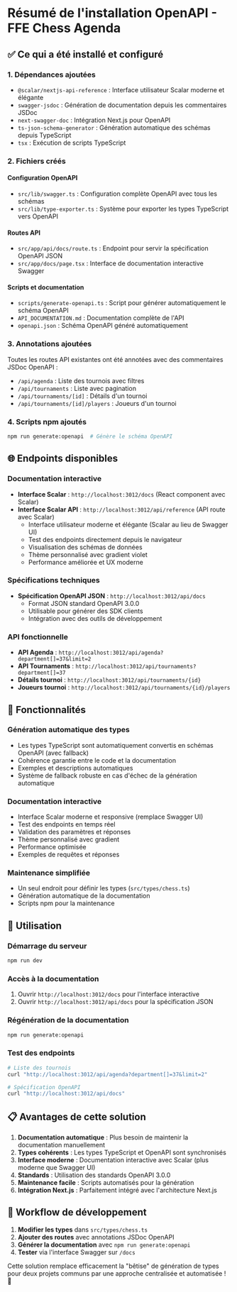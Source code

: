 # Résumé de l'installation OpenAPI - FFE Chess Agenda

## ✅ Ce qui a été installé et configuré

### 1. Dépendances ajoutées
- `@scalar/nextjs-api-reference` : Interface utilisateur Scalar moderne et élégante
- `swagger-jsdoc` : Génération de documentation depuis les commentaires JSDoc
- `next-swagger-doc` : Intégration Next.js pour OpenAPI
- `ts-json-schema-generator` : Génération automatique des schémas depuis TypeScript
- `tsx` : Exécution de scripts TypeScript

### 2. Fichiers créés

#### Configuration OpenAPI
- `src/lib/swagger.ts` : Configuration complète OpenAPI avec tous les schémas
- `src/lib/type-exporter.ts` : Système pour exporter les types TypeScript vers OpenAPI

#### Routes API
- `src/app/api/docs/route.ts` : Endpoint pour servir la spécification OpenAPI JSON
- `src/app/docs/page.tsx` : Interface de documentation interactive Swagger

#### Scripts et documentation
- `scripts/generate-openapi.ts` : Script pour générer automatiquement le schéma OpenAPI
- `API_DOCUMENTATION.md` : Documentation complète de l'API
- `openapi.json` : Schéma OpenAPI généré automatiquement

### 3. Annotations ajoutées
Toutes les routes API existantes ont été annotées avec des commentaires JSDoc OpenAPI :
- `/api/agenda` : Liste des tournois avec filtres
- `/api/tournaments` : Liste avec pagination
- `/api/tournaments/[id]` : Détails d'un tournoi
- `/api/tournaments/[id]/players` : Joueurs d'un tournoi

### 4. Scripts npm ajoutés
```bash
npm run generate:openapi  # Génère le schéma OpenAPI
```

## 🌐 Endpoints disponibles

### Documentation interactive
- **Interface Scalar** : `http://localhost:3012/docs` (React component avec Scalar)
- **Interface Scalar API** : `http://localhost:3012/api/reference` (API route avec Scalar)
  - Interface utilisateur moderne et élégante (Scalar au lieu de Swagger UI)
  - Test des endpoints directement depuis le navigateur
  - Visualisation des schémas de données
  - Thème personnalisé avec gradient violet
  - Performance améliorée et UX moderne

### Spécifications techniques
- **Spécification OpenAPI JSON** : `http://localhost:3012/api/docs`
  - Format JSON standard OpenAPI 3.0.0
  - Utilisable pour générer des SDK clients
  - Intégration avec des outils de développement

### API fonctionnelle
- **API Agenda** : `http://localhost:3012/api/agenda?department[]=37&limit=2`
- **API Tournaments** : `http://localhost:3012/api/tournaments?department[]=37`
- **Détails tournoi** : `http://localhost:3012/api/tournaments/{id}`
- **Joueurs tournoi** : `http://localhost:3012/api/tournaments/{id}/players`

## 🔧 Fonctionnalités

### Génération automatique des types
- Les types TypeScript sont automatiquement convertis en schémas OpenAPI (avec fallback)
- Cohérence garantie entre le code et la documentation
- Exemples et descriptions automatiques
- Système de fallback robuste en cas d'échec de la génération automatique

### Documentation interactive
- Interface Scalar moderne et responsive (remplace Swagger UI)
- Test des endpoints en temps réel
- Validation des paramètres et réponses
- Thème personnalisé avec gradient
- Performance optimisée
- Exemples de requêtes et réponses

### Maintenance simplifiée
- Un seul endroit pour définir les types (`src/types/chess.ts`)
- Génération automatique de la documentation
- Scripts npm pour la maintenance

## 🚀 Utilisation

### Démarrage du serveur
```bash
npm run dev
```

### Accès à la documentation
1. Ouvrir `http://localhost:3012/docs` pour l'interface interactive
2. Ouvrir `http://localhost:3012/api/docs` pour la spécification JSON

### Régénération de la documentation
```bash
npm run generate:openapi
```

### Test des endpoints
```bash
# Liste des tournois
curl "http://localhost:3012/api/agenda?department[]=37&limit=2"

# Spécification OpenAPI
curl "http://localhost:3012/api/docs"
```

## 📋 Avantages de cette solution

1. **Documentation automatique** : Plus besoin de maintenir la documentation manuellement
2. **Types cohérents** : Les types TypeScript et OpenAPI sont synchronisés
3. **Interface moderne** : Documentation interactive avec Scalar (plus moderne que Swagger UI)
4. **Standards** : Utilisation des standards OpenAPI 3.0.0
5. **Maintenance facile** : Scripts automatisés pour la génération
6. **Intégration Next.js** : Parfaitement intégré avec l'architecture Next.js

## 🔄 Workflow de développement

1. **Modifier les types** dans `src/types/chess.ts`
2. **Ajouter des routes** avec annotations JSDoc OpenAPI
3. **Générer la documentation** avec `npm run generate:openapi`
4. **Tester** via l'interface Swagger sur `/docs`

Cette solution remplace efficacement la "bêtise" de génération de types pour deux projets communs par une approche centralisée et automatisée ! 🎉
